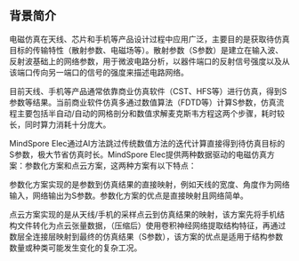 ## 背景简介
电磁仿真在天线、芯片和手机等产品设计过程中应用广泛，主要目的是获取待仿真目标的传输特性（散射参数、电磁场等）。散射参数（S参数）是建立在输入波、反射波基础上的网络参数，用于微波电路分析，以器件端口的反射信号强度以及从该端口传向另一端口的信号的强度来描述电路网络。

目前天线、手机等产品通常依靠商业仿真软件（CST、HFS等）进行仿真，得到S参数等结果。当前商业软件仿真多通过数值算法（FDTD等）计算S参数，仿真流程主要包括半自动/自动的网格剖分和数值求解麦克斯韦方程这两个步骤，耗时较长，同时算力消耗十分庞大。

MindSpore Elec通过AI方法跳过传统数值方法的迭代计算直接得到待仿真目标的S参数，极大节省仿真时长。MindSpore Elec提供两种数据驱动的电磁仿真方案：参数化方案和点云方案，这两种方案有以下特点：

参数化方案实现的是参数到仿真结果的直接映射，例如天线的宽度、角度作为网络输入，网络输出为S参数。参数化方案的优点是直接映射且网络简单。

点云方案实现的是从天线/手机的采样点云到仿真结果的映射，该方案先将手机结构文件转化为点云张量数据，（压缩后）使用卷积神经网络提取结构特征，再通过数层全连接层映射到最终的仿真结果（S参数），该方案的优点是适用于结构参数数量或种类可能发生变化的复杂工况。
